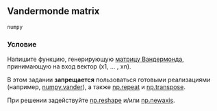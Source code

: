 ## Vandermonde matrix

`numpy`

### Условие
Напишите функцию, генерирующую [матрицу Вандермонда](https://ru.wikipedia.org/wiki/Определитель_Вандермонда), принимающую на вход вектор (x1, ... , xn).

В этом задании **запрещается** пользоваться готовыми реализациями (например, [numpy.vander](https://docs.scipy.org/doc/numpy-1.13.0/reference/generated/numpy.vander.html)), а также [np.repeat](https://docs.scipy.org/doc/numpy/reference/generated/numpy.repeat.html) и [np.transpose](https://docs.scipy.org/doc/numpy/reference/generated/numpy.transpose.html).

При решении задействуйте [np.reshape](https://docs.scipy.org/doc/numpy/reference/generated/numpy.reshape.html) и/или [np.newaxis](https://docs.scipy.org/doc/numpy-1.13.0/reference/arrays.indexing.html).
